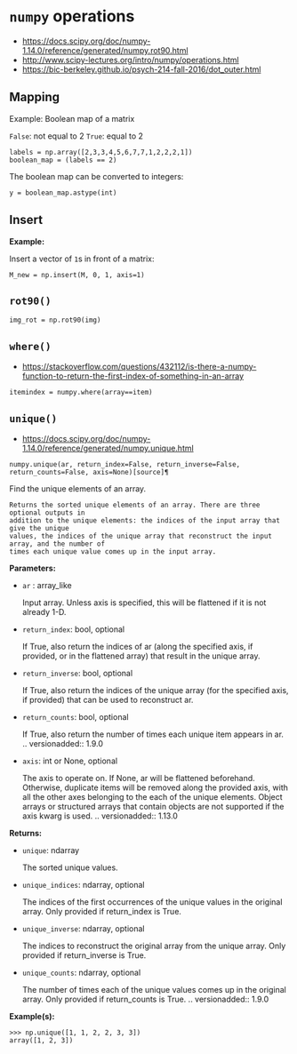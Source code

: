 # `numpy` operations

- https://docs.scipy.org/doc/numpy-1.14.0/reference/generated/numpy.rot90.html
- http://www.scipy-lectures.org/intro/numpy/operations.html
- https://bic-berkeley.github.io/psych-214-fall-2016/dot_outer.html

## Mapping

Example: Boolean map of a matrix

`False`: not equal to 2
`True`: equal to 2

~~~~
labels = np.array([2,3,3,4,5,6,7,7,1,2,2,2,1])
boolean_map = (labels == 2)
~~~~

The boolean map can be converted to integers:

~~~~
y = boolean_map.astype(int)
~~~~



## Insert

**Example:**

Insert a vector of `1`s  in front of a matrix:

~~~~
M_new = np.insert(M, 0, 1, axis=1)
~~~~


## `rot90()`

~~~~
img_rot = np.rot90(img)
~~~~


## `where()`

- https://stackoverflow.com/questions/432112/is-there-a-numpy-function-to-return-the-first-index-of-something-in-an-array

~~~~
itemindex = numpy.where(array==item)
~~~~

## `unique()`

- https://docs.scipy.org/doc/numpy-1.14.0/reference/generated/numpy.unique.html

~~~~
numpy.unique(ar, return_index=False, return_inverse=False, return_counts=False, axis=None)[source]¶
~~~~

Find the unique elements of an array.

    Returns the sorted unique elements of an array. There are three optional outputs in
    addition to the unique elements: the indices of the input array that give the unique
    values, the indices of the unique array that reconstruct the input array, and the number of
    times each unique value comes up in the input array.

**Parameters:**

- `ar` : array_like

    Input array. Unless axis is specified, this will be flattened if it is not already 1-D.

- `return_index`: bool, optional

    If True, also return the indices of ar (along the specified axis, if provided, or in the flattened array) that result in the unique array.

- `return_inverse`: bool, optional

    If True, also return the indices of the unique array (for the specified axis, if provided) that can be used to reconstruct ar.

- `return_counts`: bool, optional

    If True, also return the number of times each unique item appears in ar. .. versionadded:: 1.9.0

- `axis`: int or None, optional

    The axis to operate on. If None, ar will be flattened beforehand. Otherwise, duplicate items will be removed along the provided axis, with all the other axes belonging to the each of the unique elements. Object arrays or structured arrays that contain objects are not supported if the axis kwarg is used. .. versionadded:: 1.13.0

**Returns:**

- `unique`: ndarray

    The sorted unique values.

- `unique_indices`: ndarray, optional

    The indices of the first occurrences of the unique values in the original array. Only provided if return_index is True.

- `unique_inverse`: ndarray, optional

    The indices to reconstruct the original array from the unique array. Only provided if return_inverse is True.

- `unique_counts`: ndarray, optional

    The number of times each of the unique values comes up in the original array. Only provided if return_counts is True. .. versionadded:: 1.9.0


**Example(s):**

~~~~
>>> np.unique([1, 1, 2, 2, 3, 3])
array([1, 2, 3])
~~~~
